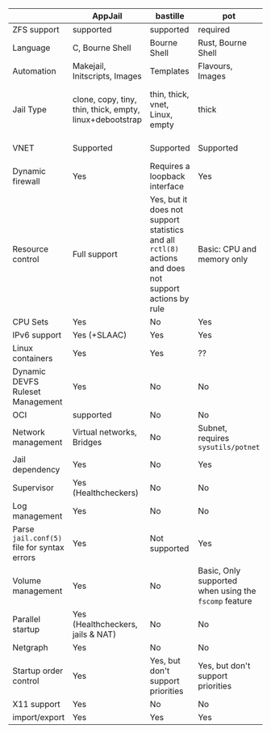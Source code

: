 | | AppJail | bastille | pot | iocage | ezjail | |
| --- | --- | --- | --- | --- | --- | --- |
| ZFS support | supported | supported | required | required | supported | ZFS support |
| Language | C, Bourne Shell | Bourne Shell | Rust, Bourne Shell | Python | Bourne Shell | Language |
| Automation | Makejail, Initscripts, Images | Templates | Flavours, Images | Plugins | Flavours | Automation |
| Jail Type | clone, copy, tiny, thin, thick, empty, linux+debootstrap | thin, thick, vnet, Linux, empty | thick | clone, basejail, template, empty, thick | basejail | Jail Type |
| VNET | Supported | Supported | Supported | Supported | Not Supported | VNET |
| Dynamic firewall | Yes | Requires a loopback interface | Yes | No | No | Dynamic firewall |
| Resource control | Full support | Yes, but it does not support statistics and all `rctl(8)` actions and does not support actions by rule | Basic: CPU and memory only | Legacy only | Not Supported | Resource control |
| CPU Sets | Yes | No | Yes | Yes | Yes | CPU Sets |
| IPv6 support | Yes (+SLAAC) | Yes | Yes | Yes | Yes | IPv6 support |
| Linux containers | Yes  | Yes | ?? | Yes | ?? | Linux containers |
| Dynamic DEVFS Ruleset Management | Yes | No | No | No | No | Dynamic DEVFS Ruleset Management |
| OCI | supported | No | No | No | No | OCI |
| Network management | Virtual networks, Bridges  | No | Subnet, requires `sysutils/potnet` | No | No | Network management |
| Jail dependency | Yes | No | Yes | Yes | No | Jail dependency |
| Supervisor | Yes (Healthcheckers) | No | No | No | No | Supervisor |
| Log management | Yes | No | No | No | No | Log management |
| Parse `jail.conf(5)` file for syntax errors | Yes | Not supported | Yes | Yes | Yes | Parse `jail.conf(5)` file for syntax errors |
| Volume management | Yes | No | Basic, Only supported when using the `fscomp` feature | Basic | No | Volume management |
| Parallel startup | Yes (Healthcheckers, jails & NAT) | No | No | No | No | Parallel startup |
| Netgraph | Yes  | No | No | No | No | Netgraph |
| Startup order control | Yes  | Yes, but don't support priorities | Yes, but don't support priorities | Yes | Yes, using `rcorder(8)` | Startup order control |
| X11 support | Yes  | No | No | No | No | X11 support |
| import/export | Yes  | Yes | Yes | Yes | Yes | import/export |
